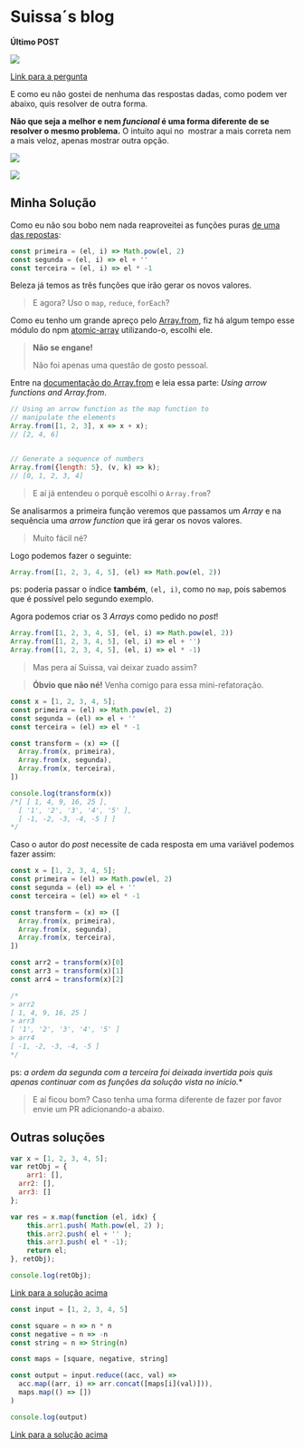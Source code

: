 # Suissa´s blog

**Último POST**


![](https://raw.githubusercontent.com/suissa/blog/master/images/fb-desafio-array.png)

[Link para a pergunta](https://www.facebook.com/groups/nodejsbrasil/permalink/938231559643465/)

E como eu não gostei de nenhuma das respostas dadas, como podem ver abaixo, quis resolver de outra forma.

**Não que seja a melhor e nem *funcional* é uma forma diferente de se resolver o mesmo problema.** O intuito aqui no  mostrar a mais correta nem a mais veloz, apenas mostrar outra opção.

![](https://raw.githubusercontent.com/suissa/blog/master/images/fb-desafio-array1.png)

![](https://raw.githubusercontent.com/suissa/blog/master/images/fb-desafio-array2.png)

## Minha Solução

Como eu não sou bobo nem nada reaproveitei as funções puras [de uma das repostas](https://jsfiddle.net/y6obeg0t/):


```js
const primeira = (el, i) => Math.pow(el, 2)
const segunda = (el, i) => el + ''
const terceira = (el, i) => el * -1
```

Beleza já temos as três funções que irão gerar os novos valores.

> E agora? Uso o `map`, `reduce`, `forEach`?

Como eu tenho um grande apreço pelo [Array.from](https://developer.mozilla.org/en-US/docs/Web/JavaScript/Reference/Global_Objects/Array/from), fiz há algum tempo esse módulo do npm [atomic-array](https://www.npmjs.com/package/atomic-array) utilizando-o, escolhi ele.

> **Não se engane!** 
> 
> Não foi apenas uma questão de gosto pessoal.


Entre na [documentação do Array.from](https://developer.mozilla.org/en-US/docs/Web/JavaScript/Reference/Global_Objects/Array/from) e leia essa parte: *Using arrow functions and Array.from*.

```js
// Using an arrow function as the map function to
// manipulate the elements
Array.from([1, 2, 3], x => x + x);      
// [2, 4, 6]


// Generate a sequence of numbers
Array.from({length: 5}, (v, k) => k);    
// [0, 1, 2, 3, 4]
```

> E aí já entendeu o porquê escolhi o `Array.from`?


Se analisarmos a primeira função veremos que passamos um *Array* e na sequência uma *arrow function* que irá gerar os novos valores.

> Muito fácil né?


Logo podemos fazer o seguinte:

```js
Array.from([1, 2, 3, 4, 5], (el) => Math.pow(el, 2))
```

ps: poderia passar o índice **também**, `(el, i)`, como no `map`, pois sabemos que é possível pelo segundo exemplo.

Agora podemos criar os 3 *Arrays* como pedido no *post*!

```js
Array.from([1, 2, 3, 4, 5], (el, i) => Math.pow(el, 2))
Array.from([1, 2, 3, 4, 5], (el, i) => el + '')
Array.from([1, 2, 3, 4, 5], (el, i) => el * -1)
```

> Mas pera aí Suissa, vai deixar zuado assim?

> **Óbvio que não né!** Venha comigo para essa mini-refatoração.


```js
const x = [1, 2, 3, 4, 5];
const primeira = (el) => Math.pow(el, 2)
const segunda = (el) => el + ''
const terceira = (el) => el * -1

const transform = (x) => ([
  Array.from(x, primeira),
  Array.from(x, segunda),
  Array.from(x, terceira),
])

console.log(transform(x))
/*[ [ 1, 4, 9, 16, 25 ],
  [ '1', '2', '3', '4', '5' ],
  [ -1, -2, -3, -4, -5 ] ]
*/
```

Caso o autor do *post* necessite de cada resposta em uma variável podemos fazer assim:


```js
const x = [1, 2, 3, 4, 5];
const primeira = (el) => Math.pow(el, 2)
const segunda = (el) => el + ''
const terceira = (el) => el * -1

const transform = (x) => ([
  Array.from(x, primeira),
  Array.from(x, segunda),
  Array.from(x, terceira),
])

const arr2 = transform(x)[0]
const arr3 = transform(x)[1]
const arr4 = transform(x)[2]

/*
> arr2
[ 1, 4, 9, 16, 25 ]
> arr3
[ '1', '2', '3', '4', '5' ]
> arr4
[ -1, -2, -3, -4, -5 ]
*/
```

ps: *a ordem da segunda com a terceira foi deixada invertida pois quis apenas continuar com as funções da solução vista no início.**

> E aí ficou bom? Caso tenha uma forma diferente de fazer por favor envie um PR adicionando-a abaixo.


## Outras soluções


```js
var x = [1, 2, 3, 4, 5];
var retObj = {
    arr1: [],
  arr2: [],
  arr3: []
};

var res = x.map(function (el, idx) {
    this.arr1.push( Math.pow(el, 2) );
    this.arr2.push( el + '' );
    this.arr3.push( el * -1);
    return el;
}, retObj);

console.log(retObj);
```
[Link para a solução acima](https://jsfiddle.net/y6obeg0t/)


```js
const input = [1, 2, 3, 4, 5]

const square = n => n * n
const negative = n => -n
const string = n => String(n)

const maps = [square, negative, string]

const output = input.reduce((acc, val) =>
  acc.map((arr, i) => arr.concat([maps[i](val)])),
  maps.map(() => [])
)

console.log(output)
```
[Link para a solução acima](https://repl.it/EmaG/2)


